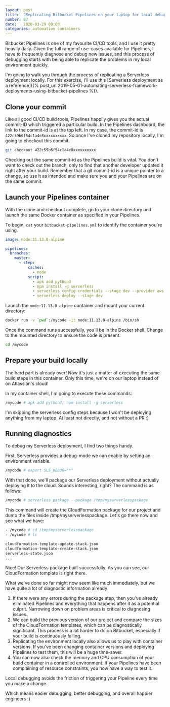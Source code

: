 ```yaml
---
layout: post
title:  "Replicating Bitbucket Pipelines on your laptop for local debugging"
number: 87
date:   2020-03-29 00:00
categories: automation containers
---
```

Bitbucket Pipelines is one of my favourite CI/CD tools, and I use it pretty heavily daily. Given the full range of use-cases available for Pipelines, I have to frequently diagnose and debug new issues, and this process of debugging starts with being able to replicate the problems in my local environment quickly.

I'm going to walk you through the process of replicating a Serverless deployment locally. For this exercise, I'll use this [Serverless deployment as a reference]({% post_url 2019-05-01-automating-serverless-framework-deployments-using-bitbucket-pipelines %}).

## Clone your commit

Like all good CI/CD build tools, Pipelines happily gives you the actual commit-ID which triggered a particular build. In the Pipelines dashboard, the link to the commit-id is at the top left. In my case, the commit-id is `422c59b6f54c1a4e8xxxxxxxxxx`. So once I've cloned my repository locally, I'm going to checkout this commit.

```bash
git checkout 422c59b6f54c1a4e8xxxxxxxxxx
```

Checking out the same commit-id as the Pipelines build is vital. You don't want to check out the branch, only to find that another developer updated it right after your build. Remember that a git commit-id is a unique pointer to a change, so use it as intended and make sure you and your Pipelines are on the same commit.

## Launch your Pipelines container

With the clone and checkout complete, go to your clone directory and launch the same Docker container as specified in your Pipelines.

To begin, `cat` your `bitbucket-pipelines.yml` to identify the container you're using.

```yaml
image: node:11.13.0-alpine

pipelines:
  branches:
    master:
      - step:
          caches:
            - node
          script:
            - apk add python3
            - npm install -g serverless
            - serverless config credentials --stage dev --provider aws --key ${key} --secret ${secret}
            - serverless deploy --stage dev
```

Launch the `node:11.13.0-alpine` container and mount your current directory:

```bash
docker run -v `pwd`:/mycode -it node:11.13.0-alpine /bin/sh
```

Once the command runs successfully, you'll be in the Docker shell. Change to the mounted directory to ensure the code is present.

```bash
cd /mycode
```

## Prepare your build locally

The hard part is already over! Now it's just a matter of executing the same build steps in this container. Only this time, we're on our laptop instead of on Atlassian's cloud!

In my container shell, I'm going to execute these commands:

```bash
/mycode # apk add python3; npm install -g serverless
```

I'm skipping the serverless config steps because I won't be deploying anything from my laptop. At least not directly, and not without a PR :)

## Running diagnostics

To debug my Serverless deployment, I find two things handy.

First, Serverless provides a debug-mode we can enable by setting an environment variable.

```bash
/mycode # export SLS_DEBUG="*"
```

With that done, we'll package our Serverless deployment without actually deploying it to the cloud. Sounds interesting, right? The command is as follows:

```bash
/mycode # serverless package --package /tmp/myserverlesspackage
```

This command will create the CloudFormation package for our project and dump the files inside /tmp/myserverlesspackage. Let's go there now and see what we have:

```bash
- /mycode # cd /tmp/myserverlesspackage
- /mycode # ls

cloudformation-template-update-stack.json
cloudformation-template-create-stack.json
serverless-state.json
...
```

Nice! Our Serverless package built successfully. As you can see, our CloudFormation template is right there.

What we've done so far might now seem like much immediately, but we have quite a lot of diagnostic information already:


1. If there were any errors during the package step, then you've already eliminated Pipelines and everything that happens after it as a potential culprit. Narrowing down on problem areas is critical to diagnosing issues.
2. We can build the previous version of our project and compare the sizes of the CloudFormation templates, which can be diagnostically significant. This process is a lot harder to do on Bitbucket, especially if your build is continuously failing.
3. Replicating the environment locally also allows us to play with container versions. If you've been changing container versions and deploying Pipelines to test them, this will be a huge time-saver.
4. You can now also check the memory and CPU consumption of your build container in a controlled environment. If your Pipelines have been complaining of resource constraints, you now have a way to test it.

Local debugging avoids the friction of triggering your Pipeline every time you make a change.

Which means easier debugging, better debugging, and overall happier engineers :)